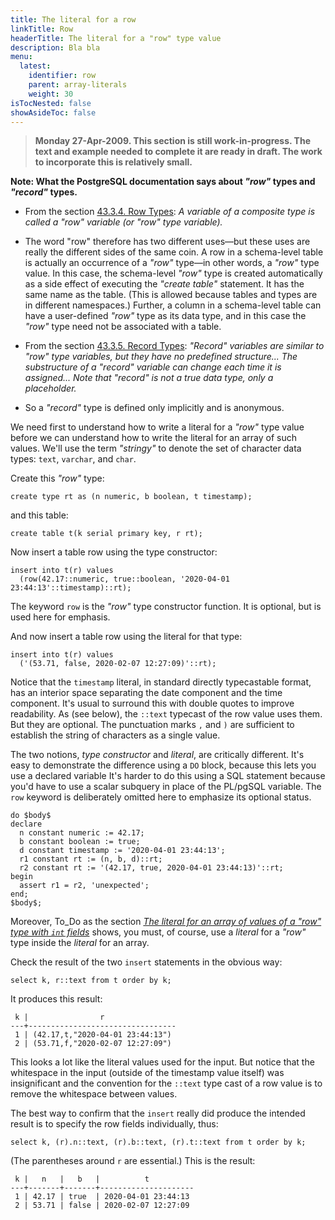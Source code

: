 ```yaml
---
title: The literal for a row
linkTitle: Row
headerTitle: The literal for a "row" type value
description: Bla bla
menu:
  latest:
    identifier: row
    parent: array-literals
    weight: 30
isTocNested: false
showAsideToc: false
---
```


> **Monday 27-Apr-2009. This section is still work-in-progress. The text and example needed to complete it are ready in draft. The work to incorporate this is relatively small.**

**Note: What the PostgreSQL documentation says about _"row"_ types and _"record"_ types.**

- From the section [43.3.4. Row Types](https://www.postgresql.org/docs/11/plpgsql-declarations.html#PLPGSQL-DECLARATION-ROWTYPES): _A variable of a composite type is called a "row" variable (or "row" type variable)._

- The word "row" therefore has two different uses—but these uses are really the different sides of the same coin. A row in a schema-level table is actually an occurrence of a _"row"_ type—in other words, a _"row"_ type value. In this case, the schema-level _"row"_ type is created automatically as a side effect of executing the _"create table"_ statement. It has the same name as the table. (This is allowed because tables and types are in different namespaces.) Further, a column in a schema-level table can have a user-defined _"row"_ type as its data type, and in this case the _"row"_ type need not be associated with a table.

- From the section [43.3.5. Record Types](https://www.postgresql.org/docs/11/plpgsql-declarations.html#PLPGSQL-DECLARATION-RECORDS): _"Record" variables are similar to "row" type variables, but they have no predefined structure... The substructure of a "record" variable can change each time it is assigned... Note that "record" is not a true data type, only a placeholder._

- So a _"record"_ type is defined only implicitly and is anonymous.

We need first to understand how to write a literal for a _"row"_ type value before we can understand how to write the literal for an array of such values. We'll use the term _"stringy"_ to denote the set of character data types: `text`, `varchar`, and `char`. 

Create this _"row"_ type:

```postgresql
create type rt as (n numeric, b boolean, t timestamp);
```
and this table:
```postgresql
create table t(k serial primary key, r rt);
```
Now insert a table row using the type constructor:
```postgresql
insert into t(r) values
  (row(42.17::numeric, true::boolean, '2020-04-01 23:44:13'::timestamp)::rt);
```
The keyword `row` is the _"row"_ type constructor function. It is optional, but is used here for emphasis.

And now insert a table row using the literal for that type:

```postgresql
insert into t(r) values
  ('(53.71, false, 2020-02-07 12:27:09)'::rt);
```
Notice that the `timestamp` literal, in standard directly typecastable format, has an interior space separating the date component and the time component. It's usual to surround this with double quotes to improve readability. As (see below), the `::text` typecast of the row value uses them. But they are optional. The punctuation marks `,` and `)` are sufficient to establish the string of characters as a single value.

The two notions, _type constructor_ and _literal_, are critically different. It's easy to demonstrate the difference using a `DO` block, because this lets you use a declared variable It's harder to do this using a SQL statement because you'd have to use a scalar subquery in place of the PL/pgSQL variable. The `row` keyword is deliberately omitted here to emphasize its optional status.

```postgresql
do $body$
declare
  n constant numeric := 42.17;
  b constant boolean := true;
  d constant timestamp := '2020-04-01 23:44:13';
  r1 constant rt := (n, b, d)::rt;
  r2 constant rt := '(42.17, true, 2020-04-01 23:44:13)'::rt;
begin
  assert r1 = r2, 'unexpected';
end;
$body$;
```
Moreover, To_Do as the section _[The literal for an array of values of a _"row"_ type with `int` fields](../To_Do/)_ shows, you must, of course, use a _literal_ for a _"row"_ type inside the _literal_ for an array.

Check the result of the two `insert` statements in the obvious way:

```postgresql
select k, r::text from t order by k;
```
It produces this result:
```
 k |                r                
---+---------------------------------
 1 | (42.17,t,"2020-04-01 23:44:13")
 2 | (53.71,f,"2020-02-07 12:27:09")
```
This looks a lot like the literal values used for the input. But notice that the whitespace in the input (outside of the timestamp value itself) was insignificant and the convention for the `::text` type cast of a row value is to remove the whitespace between values.

The best way to confirm that the `insert` really did produce the intended result is to specify the row fields individually, thus:

```postgresql
select k, (r).n::text, (r).b::text, (r).t::text from t order by k;
```
(The parentheses around `r` are essential.) This is the result:
```
 k |   n   |   b   |          t          
---+-------+-------+---------------------
 1 | 42.17 | true  | 2020-04-01 23:44:13
 2 | 53.71 | false | 2020-02-07 12:27:09
```
